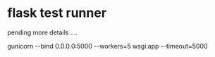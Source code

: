 # flask test runner 

pending more details .... 


gunicorn --bind 0.0.0.0:5000 --workers=5 wsgi:app --timeout=5000
